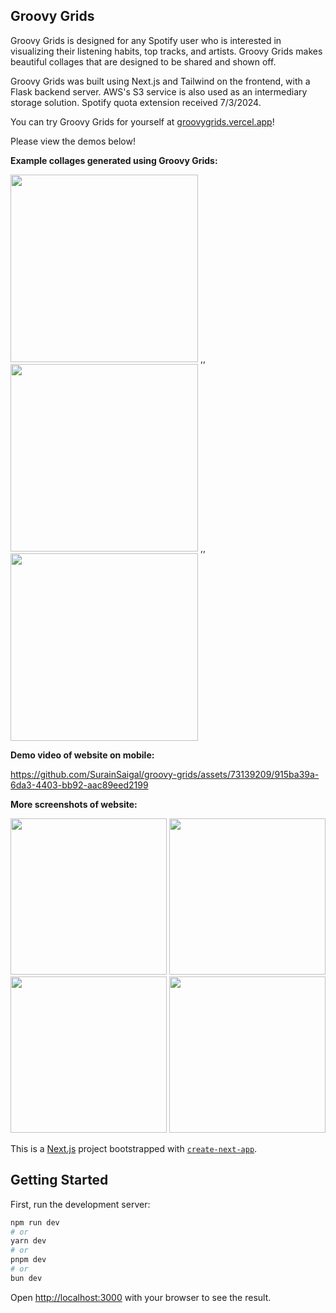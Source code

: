 ## Groovy Grids

Groovy Grids is designed for any Spotify user who is interested in visualizing their listening habits, top tracks, and artists. Groovy Grids makes beautiful collages that are designed to be shared and shown off. 

Groovy Grids was built using Next.js and Tailwind on the frontend, with a Flask backend server. AWS's S3 service is also used as an intermediary storage solution.
Spotify quota extension received 7/3/2024.

You can try Groovy Grids for yourself at [groovygrids.vercel.app](https://groovygrids.vercel.app)!

Please view the demos below!

**Example collages generated using Groovy Grids:**

<img src="https://github.com/SurainSaigal/groovy-grids/assets/73139209/9e1a980d-0da1-4548-abcb-44f96ff7f3a2" width="300">
,,

<img src="https://github.com/SurainSaigal/groovy-grids/assets/73139209/a4ce4cb5-b0e0-4526-b644-b628f5773523" width="300">
,,

<img src="https://github.com/SurainSaigal/groovy-grids/assets/73139209/506906af-4b56-4f8c-b6f7-1b2fa0cf578a" width="300">


**Demo video of website on mobile:**

https://github.com/SurainSaigal/groovy-grids/assets/73139209/915ba39a-6da3-4403-bb92-aac89eed2199



**More screenshots of website:**

<img src="https://github.com/SurainSaigal/groovy-grids/assets/73139209/a61cffab-e183-4f68-87f3-0dec1649ab45" width="250">
<img src="https://github.com/SurainSaigal/groovy-grids/assets/73139209/ca72993a-0a5d-4d82-bc95-2d42ca23ce53" width="250">
<img src="https://github.com/SurainSaigal/groovy-grids/assets/73139209/08fb4bf1-8b45-4c5f-aff1-59aa29328d23" width="250">
<img src="https://github.com/SurainSaigal/groovy-grids/assets/73139209/cfaab680-1880-43f3-8e86-eb0bec9b2069" width="250">




This is a [Next.js](https://nextjs.org/) project bootstrapped with [`create-next-app`](https://github.com/vercel/next.js/tree/canary/packages/create-next-app).

## Getting Started

First, run the development server:

```bash
npm run dev
# or
yarn dev
# or
pnpm dev
# or
bun dev
```

Open [http://localhost:3000](http://localhost:3000) with your browser to see the result.
